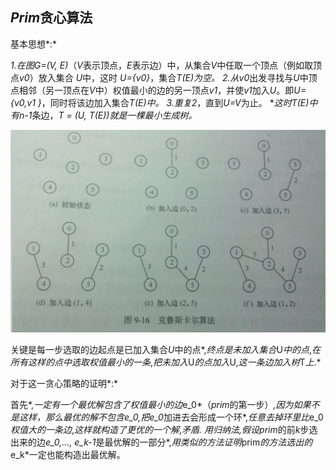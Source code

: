 ## *Prim*贪心算法

基本思想*:*

*1.*在图*G=(V, E)*（*V*表示顶点，*E*表示边）中，从集合*V*中任取一个顶点（例如取顶点*v0*）放入集合 *U*中，这时 *U={v0}*，集合*T(E)*为空。
2.从*v0*出发寻找与*U*中顶点相邻（另一顶点在*V*中）权值最小的边的另一顶点*v1*，并使*v1*加入*U*。即*U={v0,v1 }*，同时将该边加入集合*T(E)*中。
3.重复*2*，直到*U=V*为止。
***这时*T(E)*中有*n-1*条边，*T = (U, T(E))*就是一棵最小生成树。**

<img src="./shortcuts/prim.jpg" alt="img"  />

关键是每一步选取的边起点是已加入集合*U*中的点*,*终点是未加入集合*U*中的点*,*在所有这样的点中选取权值最小的一条*,*把未加入*U*的点加入*U,*这一条边加入树*T*上*.*

对于这一贪心策略的证明*:*

首先*,*一定有一个最优解包含了权值最小的边*e_0*（*prim*的第一步）*,*因为如果不是这样，那么最优的解不包含*e_0,*把*e_0*加进去会形成一个环*,*任意去掉环里比*e_0*权值大的一条边*,*这样就构造了更优的一个解*,*矛盾.
*用归纳法*,*假设*prim*的前*k*步选出来的边*e_0,…, e_k-1*是最优解的一部分*,*用类似的方法证明*prim*的方法选出的*e_k*一定也能构造出最优解。